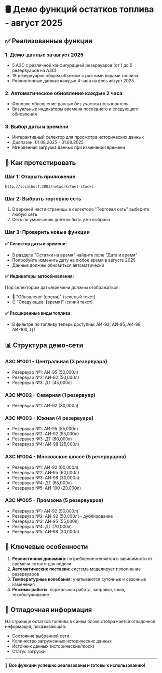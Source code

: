 # 🛢️ Демо функций остатков топлива - август 2025

## ✅ Реализованные функции

### 1. **Демо-данные за август 2025**
- 5 АЗС с различной конфигурацией резервуаров (от 1 до 5 резервуаров на АЗС)
- 18 резервуаров общим объемом с разными видами топлива
- Реалистичные данные каждые 4 часа на весь август 2025

### 2. **Автоматическое обновление каждые 2 часа**
- Фоновое обновление данных без участия пользователя
- Визуальные индикаторы времени последнего и следующего обновления

### 3. **Выбор даты и времени**
- Интерактивный селектор для просмотра исторических данных
- Диапазон: 01.08.2025 - 31.08.2025
- Мгновенная загрузка данных при изменении времени

## 🔧 Как протестировать

### Шаг 1: Открыть приложение
```
http://localhost:3003/network/fuel-stocks
```

### Шаг 2: Выбрать торговую сеть
1. В верхней части страницы в селекторе "Торговая сеть" выберите любую сеть
2. Сеть по умолчанию должна быть уже выбрана

### Шаг 3: Проверить новые функции

#### ✅ Селектор даты и времени:
- В разделе "Остатки на время" найдите поле "Дата и время"
- Попробуйте изменить дату на любое время в августе 2025
- Данные должны обновиться автоматически

#### ✅ Индикаторы автообновления:
Под селектором даты/времени должны отображаться:
- 🔄 "Обновлено: [время]" (зеленый текст)
- ⏰ "Следующее: [время]" (синий текст)

#### ✅ Расширенные виды топлива:
- В фильтре по топливу теперь доступны: АИ-92, АИ-95, АИ-98, АИ-100, ДТ

## 📊 Структура демо-сети

### АЗС №001 - Центральная (3 резервуара)
- Резервуар №1: АИ-95 (50,000л)
- Резервуар №2: АИ-92 (50,000л) 
- Резервуар №3: ДТ (45,000л)

### АЗС №002 - Северная (1 резервуар)
- Резервуар №1: АИ-92 (30,000л)

### АЗС №003 - Южная (4 резервуара)
- Резервуар №1: АИ-95 (55,000л)
- Резервуар №2: АИ-92 (55,000л)
- Резервуар №3: ДТ (60,000л)
- Резервуар №4: АИ-98 (25,000л)

### АЗС №004 - Московское шоссе (5 резервуаров)
- Резервуар №1: АИ-92 (60,000л)
- Резервуар №2: АИ-95 (60,000л)
- Резервуар №3: АИ-98 (30,000л)
- Резервуар №4: ДТ (65,000л)
- Резервуар №5: АИ-100 (20,000л)

### АЗС №005 - Промзона (5 резервуаров)
- Резервуар №1: АИ-92 (50,000л)
- Резервуар №2: АИ-92 (50,000л) - дублирование
- Резервуар №3: АИ-95 (55,000л)
- Резервуар №4: ДТ (70,000л)
- Резервуар №5: АИ-98 (30,000л)

## 🎯 Ключевые особенности

1. **Реалистичная динамика**: потребление меняется в зависимости от времени суток и дня недели
2. **Автоматические поставки**: система моделирует пополнение резервуаров
3. **Температурные колебания**: учитываются суточные и сезонные изменения
4. **Режимы работы**: нормальная работа, заправка, слив, техобслуживание

## 🐛 Отладочная информация
На странице остатков топлива в синем блоке отображается отладочная информация, показывающая:
- Состояние выбранной сети
- Количество загруженных исторических данных
- Источник данных (исторические/mock)
- Статус загрузки

---

🎉 **Все функции успешно реализованы и готовы к использованию!**
